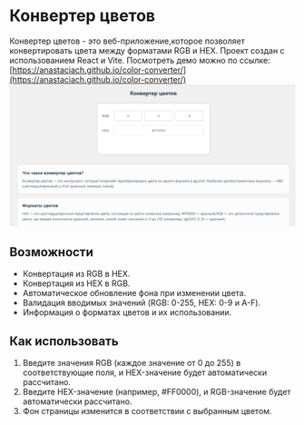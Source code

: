 # Конвертер цветов

Конвертер цветов - это веб-приложение,которое позволяет конвертировать цвета между форматами RGB и HEX. Проект создан с использованием React и Vite.
Посмотреть демо можно по ссылке: [https://anastaciach.github.io/color-converter/](https://anastaciach.github.io/color-converter/)
![alt text](image.png)

## Возможности

- Конвертация из RGB в HEX.
- Конвертация из HEX в RGB.
- Автоматическое обновление фона при изменении цвета.
- Валидация вводимых значений (RGB: 0-255, HEX: 0-9 и A-F).
- Информация о форматах цветов и их использовании.

## Как использовать

1. Введите значения RGB (каждое значение от 0 до 255) в соответствующие поля, и HEX-значение будет автоматически рассчитано.
2. Введите HEX-значение (например, #FF0000), и RGB-значение будет автоматически рассчитано.
3. Фон страницы изменится в соответствии с выбранным цветом.
